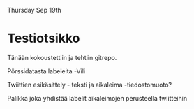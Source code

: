 Thursday Sep 19th

# Testiotsikko

Tänään kokoustettiin ja tehtiin gitrepo.

Pörssidatasta labeleita -Vili

Twiittien esikäsittely - teksti ja aikaleima -tiedostomuoto?

Palikka joka yhdistää labelit aikaleimojen perusteella twiitteihin



